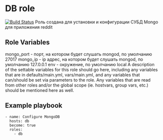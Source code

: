 DB role
=========
[![Build Status](https://travis-ci.org/alexab-git/db.svg?branch=master)](https://travis-ci.org/alexab-git/db)
Роль создана для установки и конфигурации СУБД Mongo для приложения reddit


Role Variables
--------------
mongo_port - порт, на котором будет слушать mongod, по умолчанию 27017
mongo_ip  - ip адрес, на котором будет слушать mongod, по умолчанию 127.0.0.1
env - окружение, по умолчанию local
A description of the settable variables for this role should go here, including any variables that are in defaults/main.yml, vars/main.yml, and any variables that can/should be set via parameters to the role. Any variables that are read from other roles and/or the global scope (ie. hostvars, group vars, etc.) should be mentioned here as well.


Example playbook
----------------
```
- name: Configure MongoDB
  hosts: db
  become: true
  roles:
    - db
```

